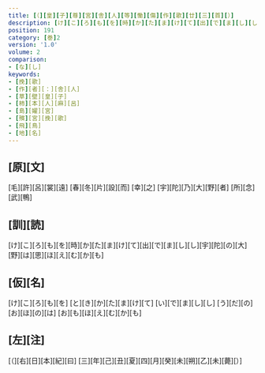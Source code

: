 ```yaml
---
title: [（][皇][子][尊][宮][舎][人][等][慟][傷][作][歌][廿][三][首][）]
description: [け][こ][ろ][も][を][時][か][た][ま][け][て][出][で][ま][し][し][宇][陀][の][大][野][は][思][ほ][え][む][か][も]
position: 191
category: [巻]2
version: '1.0'
volume: 2
comparison:
- [な][し]
keywords:
- [挽][歌]
- [作][者][：][舎][人]
- [草][壁][皇][子]
- [柿][本][人][麻][呂]
- [島][嬥][宮]
- [殯][宮][挽][歌]
- [飛][鳥]
- [地][名]
---
```


## [原][文]

[毛][許][呂][裳][遠] [春][冬][片][設][而] [幸][之] [宇][陀][乃][大][野][者] [所][念][武][鴨]

## [訓][読]

[け][こ][ろ][も][を][時][か][た][ま][け][て][出][で][ま][し][し][宇][陀][の][大][野][は][思][ほ][え][む][か][も]

## [仮][名]

[け][こ][ろ][も][を] [と][き][か][た][ま][け][て] [い][で][ま][し][し] [う][だ][の][お][ほ][の][は] [お][も][ほ][え][む][か][も]

## [左][注]

[（][右][日][本][紀][曰] [三][年][己][丑][夏][四][月][癸][未][朔][乙][未][薨][）]
